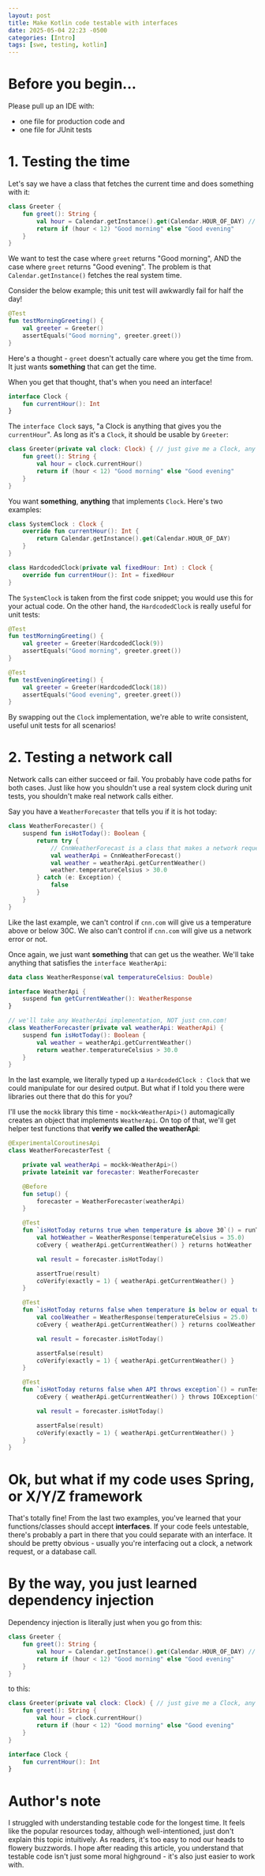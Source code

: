 ```yaml
---
layout: post
title: Make Kotlin code testable with interfaces
date: 2025-05-04 22:23 -0500
categories: [Intro]
tags: [swe, testing, kotlin]
---
```


# Before you begin...

Please pull up an IDE with:
- one file for production code and
- one file for JUnit tests

# 1. Testing the time

Let's say we have a class that fetches the current time and does something with it:

```kotlin
class Greeter {
    fun greet(): String {
        val hour = Calendar.getInstance().get(Calendar.HOUR_OF_DAY) // hardcoded
        return if (hour < 12) "Good morning" else "Good evening"
    }
}
```

We want to test the case where `greet` returns "Good morning", AND the case where `greet` returns "Good evening". The problem is that `Calendar.getInstance()` fetches the real system time.

Consider the below example; this unit test will awkwardly fail for half the day!

```kotlin
@Test
fun testMorningGreeting() {
    val greeter = Greeter()
    assertEquals("Good morning", greeter.greet())
}
```

Here's a thought - `greet` doesn't actually care where you get the time from. It just wants **something** that can get the time.

When you get that thought, that's when you need an interface!

```kotlin
interface Clock {
    fun currentHour(): Int
}
```

The `interface Clock` says, "a Clock is anything that gives you the `currentHour`". As long as it's a `Clock`, it should be usable by `Greeter`:

```kotlin
class Greeter(private val clock: Clock) { // just give me a Clock, any Clock!
    fun greet(): String {
        val hour = clock.currentHour()
        return if (hour < 12) "Good morning" else "Good evening"
    }
}
```

You want **something**, **anything** that implements `Clock`. Here's two examples:

```kotlin
class SystemClock : Clock {
    override fun currentHour(): Int {
        return Calendar.getInstance().get(Calendar.HOUR_OF_DAY)
    }
}

class HardcodedClock(private val fixedHour: Int) : Clock {
    override fun currentHour(): Int = fixedHour
}
```

The `SystemClock` is taken from the first code snippet; you would use this for your actual code. On the other hand, the `HardcodedClock` is really useful for unit tests:

```kotlin
@Test
fun testMorningGreeting() {
    val greeter = Greeter(HardcodedClock(9))
    assertEquals("Good morning", greeter.greet())
}

@Test
fun testEveningGreeting() {
    val greeter = Greeter(HardcodedClock(18))
    assertEquals("Good evening", greeter.greet())
}
```

By swapping out the `Clock` implementation, we're able to write consistent, useful unit tests for all scenarios!

# 2. Testing a network call

Network calls can either succeed or fail. You probably have code paths for both cases. Just like how you shouldn't use a real system clock during unit tests, you shouldn't make real network calls either.

Say you have a `WeatherForecaster` that tells you if it is hot today:

```kotlin
class WeatherForecaster() {
    suspend fun isHotToday(): Boolean {
        return try {
            // CnnWeatherForecast is a class that makes a network request to cnn.com
            val weatherApi = CnnWeatherForecast()
            val weather = weatherApi.getCurrentWeather()
            weather.temperatureCelsius > 30.0
        } catch (e: Exception) {
            false
        }
    }
}
```

Like the last example, we can't control if `cnn.com` will give us a temperature above or below 30C. We also can't control if `cnn.com` will give us a network error or not.

Once again, we just want **something** that can get us the weather. We'll take anything that satisfies the `interface WeatherApi`:

```kotlin
data class WeatherResponse(val temperatureCelsius: Double)

interface WeatherApi {
    suspend fun getCurrentWeather(): WeatherResponse
}

// we'll take any WeatherApi implementation, NOT just cnn.com!
class WeatherForecaster(private val weatherApi: WeatherApi) {
    suspend fun isHotToday(): Boolean {
        val weather = weatherApi.getCurrentWeather()
        return weather.temperatureCelsius > 30.0
    }
}
```

In the last example, we literally typed up a `HardcodedClock : Clock` that we could manipulate for our desired output. But what if I told you there were libraries out there that do this for you?

I'll use the `mockk` library this time - `mockk<WeatherApi>()` automagically creates an object that implements `WeatherApi`. On top of that, we'll get helper test functions that **verify we called the weatherApi**:

```kotlin
@ExperimentalCoroutinesApi
class WeatherForecasterTest {

    private val weatherApi = mockk<WeatherApi>()
    private lateinit var forecaster: WeatherForecaster

    @Before
    fun setup() {
        forecaster = WeatherForecaster(weatherApi)
    }

    @Test
    fun `isHotToday returns true when temperature is above 30`() = runTest {
        val hotWeather = WeatherResponse(temperatureCelsius = 35.0)
        coEvery { weatherApi.getCurrentWeather() } returns hotWeather

        val result = forecaster.isHotToday()

        assertTrue(result)
        coVerify(exactly = 1) { weatherApi.getCurrentWeather() }
    }

    @Test
    fun `isHotToday returns false when temperature is below or equal to 30`() = runTest {
        val coolWeather = WeatherResponse(temperatureCelsius = 25.0)
        coEvery { weatherApi.getCurrentWeather() } returns coolWeather

        val result = forecaster.isHotToday()

        assertFalse(result)
        coVerify(exactly = 1) { weatherApi.getCurrentWeather() }
    }

    @Test
    fun `isHotToday returns false when API throws exception`() = runTest {
        coEvery { weatherApi.getCurrentWeather() } throws IOException("No network")

        val result = forecaster.isHotToday()

        assertFalse(result)
        coVerify(exactly = 1) { weatherApi.getCurrentWeather() }
    }
}
```

# Ok, but what if my code uses Spring, or X/Y/Z framework

That's totally fine! From the last two examples, you've learned that your functions/classes should accept **interfaces**. If your code feels untestable, there's probably a part in there that you could separate with an interface. It should be pretty obvious - usually you're interfacing out a clock, a network request, or a database call.

# By the way, you just learned dependency injection

Dependency injection is literally just when you go from this:

```kotlin
class Greeter {
    fun greet(): String {
        val hour = Calendar.getInstance().get(Calendar.HOUR_OF_DAY) // hardcoded
        return if (hour < 12) "Good morning" else "Good evening"
    }
}
```

to this:

```kotlin
class Greeter(private val clock: Clock) { // just give me a Clock, any Clock!
    fun greet(): String {
        val hour = clock.currentHour()
        return if (hour < 12) "Good morning" else "Good evening"
    }
}

interface Clock {
    fun currentHour(): Int
}
```

# Author's note

I struggled with understanding testable code for the longest time. It feels like the popular resources today, although well-intentioned, just don't explain this topic intuitively. As readers, it's too easy to nod our heads to flowery buzzwords. I hope after reading this article, you understand that testable code isn't just some moral highground - it's also just easier to work with.
